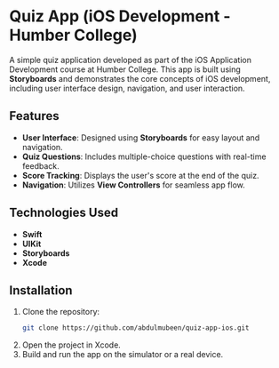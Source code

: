 # Quiz App (iOS Development - Humber College)

A simple quiz application developed as part of the iOS Application Development course at Humber College. This app is built using **Storyboards** and demonstrates the core concepts of iOS development, including user interface design, navigation, and user interaction.

## Features
- **User Interface**: Designed using **Storyboards** for easy layout and navigation.
- **Quiz Questions**: Includes multiple-choice questions with real-time feedback.
- **Score Tracking**: Displays the user's score at the end of the quiz.
- **Navigation**: Utilizes **View Controllers** for seamless app flow.

## Technologies Used
- **Swift**
- **UIKit**
- **Storyboards**
- **Xcode**

## Installation

1. Clone the repository:
   ```bash
   git clone https://github.com/abdulmubeen/quiz-app-ios.git
   ```
2. Open the project in Xcode.
3. Build and run the app on the simulator or a real device.
